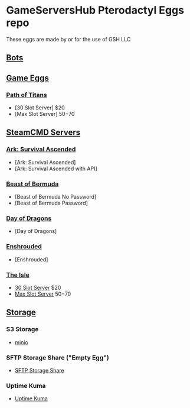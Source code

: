 # GameServersHub Pterodactyl Eggs repo
These eggs are made by or for the use of GSH LLC

## [Bots](/bots)


## [Game Eggs](/game_eggs)

### [Path of Titans](/game_eggs/own_games/path_of_titans)

* [30 Slot Server] $20
* [Max Slot Server] $50-$70

## [SteamCMD Servers](/steam_eggs)

### [Ark: Survival Ascended](/game_eggs/steamcmd)

* [Ark: Survival Ascended]
* [Ark: Survival Ascended with API]

### [Beast of Bermuda](game_eggs/steamcmd/beast_of_bermuda)

* [Beast of Bermuda No Password]
* [Beast of Bermuda Password]

### [Day of Dragons](game_eggs/steamcmd/day_of_dragons)

* [Day of Dragons]

### [Enshrouded](game_eggs/steamcmd/enshrouded)

* [Enshrouded]

### [The Isle](/the_isle)

* [30 Slot Server](/the_isle/30_slot) $20
* [Max Slot Server](/the_isle/basic_isle) $50-$70


## [Storage](/storage/)

### S3 Storage

* [minio](/storage/minio)

### SFTP Storage Share ("Empty Egg")

* [SFTP Storage Share](/storage/sftp_storage_share)

### Uptime Kuma

* [Uptime Kuma](/software/uptime-kuma)

